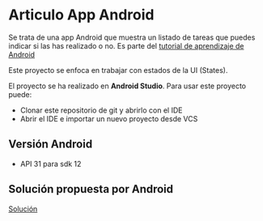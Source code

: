 # Articulo App Android
Se trata de una app Android que muestra un listado de tareas que puedes indicar si las has
realizado o no. Es parte del [tutorial de aprendizaje de Android](https://developer.android.com/codelabs/jetpack-compose-state)

Este proyecto se enfoca en trabajar con estados de la UI (States).

El proyecto se ha realizado en **Android Studio**. Para usar este proyecto puede:
* Clonar este repositorio de git y abrirlo con el IDE
* Abrir el IDE e importar un nuevo proyecto desde VCS

## Versión Android
* API 31 para sdk 12
 
## Solución propuesta por Android
[Solución](https://github.com/googlecodelabs/android-compose-codelabs)
